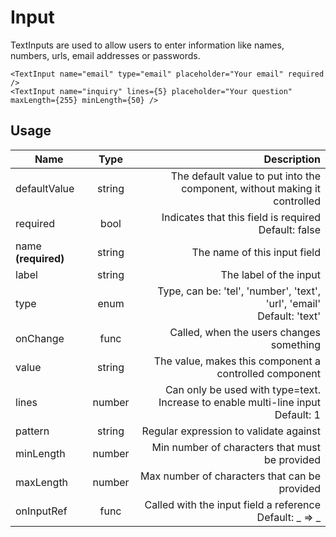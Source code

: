 <!-- 
This is an auto-generated markdown. 
You can change it in "src/atoms/Input.jsx" and run build:docs to update this file.
-->
# Input
TextInputs are used to allow users to enter information like names, numbers, urls, email addresses or passwords.

```example
<TextInput name="email" type="email" placeholder="Your email" required />
<TextInput name="inquiry" lines={5} placeholder="Your question" maxLength={255} minLength={50} />
```
## Usage
| Name        | Type           | Description  |
| ----------- |:--------------:| ------------:|
|defaultValue|string|The default value to put into the component, without making it controlled
|required|bool|Indicates that this field is required<br>Default: false
|name **(required)**|string|The name of this input field
|label|string|The label of the input
|type|enum|Type, can be: 'tel', 'number', 'text', 'url', 'email'<br>Default: 'text'
|onChange|func|Called, when the users changes something
|value|string|The value, makes this component a controlled component
|lines|number|Can only be used with type=text. Increase to enable multi-line input<br>Default: 1
|pattern|string|Regular expression to validate against
|minLength|number|Min number of characters that must be provided
|maxLength|number|Max number of characters that can be provided
|onInputRef|func|Called with the input field a reference<br>Default: _ => _
